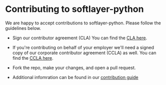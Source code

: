 # Contributing to softlayer-python

We are happy to accept contributions to softlayer-python.  Please follow the
guidelines below.  

* Sign our contributor agreement (CLA) You can find the [CLA here](./docs/cla-individual.md).

* If you're contributing on behalf of your employer we'll need a signed copy of our corporate contributor agreement (CCLA) as well.  You can find the [CCLA here](./docs/cla-corporate.md).
    
* Fork the repo, make your changes, and open a pull request.

* Additional infomration can be found in our [contribution guide](http://softlayer-python.readthedocs.org/en/latest/dev/index.html)


